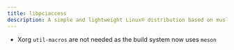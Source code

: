 ```yaml
---
title: libpciaccess
description: A simple and lightweight Linux® distribution based on musl libc and toybox
---
```


- Xorg `util-macros` are not needed as the build system now uses `meson`
